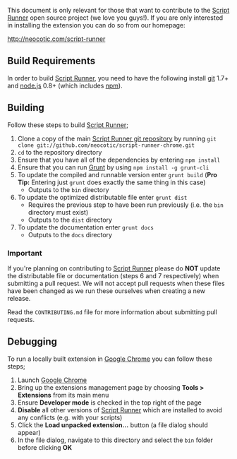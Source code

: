 This document is only relevant for those that want to contribute to the [Script Runner][] open
source project (we love you guys!). If you are only interested in installing the extension you can
do so from our homepage:

http://neocotic.com/script-runner

## Build Requirements

In order to build [Script Runner][], you need to have the following install [git][] 1.7+ and
[node.js][] 0.8+ (which includes [npm][]).

## Building

Follow these steps to build [Script Runner][];

1. Clone a copy of the main [Script Runner git repository](https://github.com/neocotic/script-runner-chrome)
   by running `git clone git://github.com/neocotic/script-runner-chrome.git`
2. `cd` to the repository directory
3. Ensure that you have all of the dependencies by entering `npm install`
4. Ensure that you can run [Grunt][] by using `npm install -g grunt-cli`
5. To update the compiled and runnable version enter `grunt build` (**Pro Tip:** Entering just `grunt` does exactly the same thing in this case)
   * Outputs to the `bin` directory
6. To update the optimized distributable file enter `grunt dist`
   * Requires the previous step to have been run previously (i.e. the `bin` directory must exist)
   * Outputs to the `dist` directory
7. To update the documentation enter `grunt docs`
   * Outputs to the `docs` directory

### Important

If you're planning on contributing to [Script Runner][] please do **NOT** update the distributable
file or documentation (steps 6 and 7 respectively) when submitting a pull request. We will not
accept pull requests when these files have been changed as we run these ourselves when creating a
new release.

Read the `CONTRIBUTING.md` file for more information about submitting pull requests.

## Debugging

To run a locally built extension in [Google Chrome][] you can follow these steps;

1. Launch [Google Chrome][]
2. Bring up the extensions management page by choosing **Tools > Extensions** from its main menu
3. Ensure **Developer mode** is checked in the top right of the page
4. **Disable** all other versions of [Script Runner][] which are installed to avoid any conflicts (e.g. with your scripts)
5. Click the **Load unpacked extension...** button (a file dialog should appear)
6. In the file dialog, navigate to this directory and select the `bin` folder before clicking **OK**

[git]: http://git-scm.com
[google chrome]: https://www.google.com/chrome
[grunt]: http://gruntjs.com
[node.js]: http://nodejs.org
[npm]: http://npmjs.org
[script runner]: http://neocotic.com/script-runner
